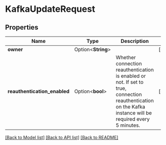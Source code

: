 # KafkaUpdateRequest

## Properties

Name | Type | Description | Notes
------------ | ------------- | ------------- | -------------
**owner** | Option<**String**> |  | [optional]
**reauthentication_enabled** | Option<**bool**> | Whether connection reauthentication is enabled or not. If set to true, connection reauthentication on the Kafka instance will be required every 5 minutes. | [optional]

[[Back to Model list]](../README.md#documentation-for-models) [[Back to API list]](../README.md#documentation-for-api-endpoints) [[Back to README]](../README.md)



